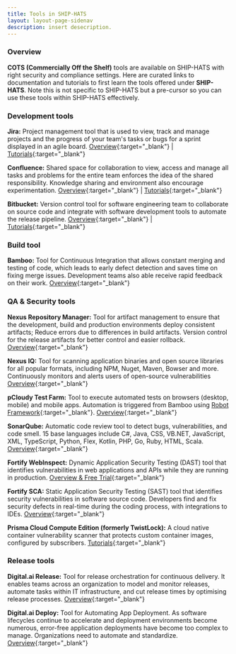 ```yaml
---
title: Tools in SHIP-HATS
layout: layout-page-sidenav
description: insert desecription.
---
```


### Overview 
 
**COTS (Commercially Off the Shelf)** tools are available on SHIP-HATS with right security and compliance settings. Here are curated links to documentation and tutorials to first learn the tools offered under **SHIP-HATS**. Note this is not specific to SHIP-HATS but a pre-cursor so you can use these tools within SHIP-HATS effectively.  

### Development tools 

**Jira:** Project management tool that is used to view, track and manage projects and the progress of your team's tasks or bugs for a sprint displayed in an agile board. [Overview](https://www.atlassian.com/software/jira/guides/getting-started/overview){:target="_blank"} | [Tutorials](https://www.atlassian.com/software/jira/guides/getting-started/basics#step-2-pick-a-template){:target="_blank"}

**Confluence:** Shared space for collaboration to view, access and manage all tasks and problems for the entire team enforces the idea of the shared responsibility. Knowledge sharing and environment also encourage experimentation. [Overview](https://www.atlassian.com/software/confluence/guides/get-started/confluence-overview#hosting-options){:target="_blank"} | [Tutorials](https://www.atlassian.com/software/confluence/guides/get-started/set-up){:target="_blank"}

**Bitbucket:** Version control tool for software engineering team to collaborate on source code and integrate with software development tools to automate the release pipeline. 
[Overview](https://www.atlassian.com/software/bitbucket/guides/getting-started/overview){:target="_blank"} | [Tutorials](https://www.atlassian.com/software/bitbucket/guides/basics/bitbucket-interface#your-work){:target="_blank"}

### Build tool 

**Bamboo:** Tool for Continuous Integration that allows constant merging and testing of code, which leads to early defect detection and saves time on fixing merge issues. Development teams also able receive rapid feedback on their work. [Overview](https://www.atlassian.com/software/bamboo){:target="_blank"}

### QA & Security tools 

**Nexus Repository Manager:** Tool for artifact management to ensure that the development, build and production environments deploy consistent artifacts; Reduce errors due to differences in build artifacts. Version control for the release artifacts for better control and easier rollback. [Overview](https://www.sonatype.com/product-nexus-repository){:target="_blank"}

**Nexus IQ:** Tool for scanning application binaries and open source libraries for all popular formats, including NPM, Nuget, Maven, Bowser and more. Continuously monitors and alerts users of open-source vulnerabilities [Overview](https://www.sonatype.com/nexus-iq-server){:target="_blank"}

**pCloudy Test Farm:** Tool to execute automated tests on browsers (desktop, mobile) and mobile apps. Automation is triggered from Bamboo using [Robot Framework](https://robotframework.org/){:target="_blank"}. [Overview](https://www.pcloudy.com/){:target="_blank"}

**SonarQube:** Automatic code review tool to detect bugs, vulnerabilities, and code smell. 15 base languages include C#, Java, CSS, VB.NET, JavaScript, XML, TypeScript, Python, Flex, Kotlin, PHP, Go, Ruby, HTML, Scala. [Overview](https://docs.sonarqube.org/latest/){:target="_blank"} 

**Fortify WebInspect:** Dynamic Application Security Testing (DAST) tool that identifies vulnerabilities in web applications and APIs while they are running in production. [Overview & Free Trial](https://www.microfocus.com/en-us/products/webinspect-dynamic-analysis-dast/overview){:target="_blank"}

**Fortify SCA:** Static Application Security Testing (SAST) tool that identifies security vulnerabilities in software source code. Developers find and fix security defects in real-time during the coding process, with integrations to IDEs. [Overview](https://www.microfocus.com/en-us/products/static-code-analysis-sast/overview){:target="_blank"}

**Prisma Cloud Compute Edition (formerly TwistLock):** A cloud native container vulnerability scanner that protects custom container images, configured by subscribers. [Tutorials](https://docs.paloaltonetworks.com/prisma/prisma-cloud.html){:target="_blank"}

### Release tools 

**Digital.ai Release:** Tool for release orchestration for continuous delivery. It enables teams across an organization to model and monitor releases, automate tasks within IT infrastructure, and cut release times by optimising release processes. [Overview](https://digital.ai/resources/release){:target="_blank"}

**Digital.ai Deploy:** Tool for Automating App Deployment.  As software lifecycles continue to accelerate and deployment environments become numerous, error-free application deployments have become too complex to manage. Organizations need to automate and standardize. [Overview](https://digital.ai/resources/deploy){:target="_blank"}


